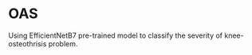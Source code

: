 # OAS
Using EfficientNetB7 pre-trained model to classify the severity of knee-osteothrisis problem.

